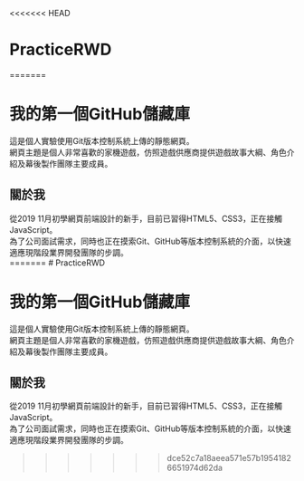 <<<<<<< HEAD
# PracticeRWD
=======
<div>
 <h1>我的第一個GitHub儲藏庫</h1>
 這是個人實驗使用Git版本控制系統上傳的靜態網頁。<br>
  網頁主題是個人非常喜歡的家機遊戲，仿照遊戲供應商提供遊戲故事大綱、角色介紹及幕後製作團隊主要成員。
</div>

  ## 關於我
  <div>
從2019 11月初學網頁前端設計的新手，目前已習得HTML5、CSS3，正在接觸JavaScript。<br>
為了公司面試需求，同時也正在摸索Git、GitHub等版本控制系統的介面，以快速適應現階段業界開發團隊的步調。<br>
  
  
  </div>
=======
# PracticeRWD
<div>
 <h1>我的第一個GitHub儲藏庫</h1>
 這是個人實驗使用Git版本控制系統上傳的靜態網頁。<br>
  網頁主題是個人非常喜歡的家機遊戲，仿照遊戲供應商提供遊戲故事大綱、角色介紹及幕後製作團隊主要成員。
</div>

  ## 關於我
  <div>
從2019 11月初學網頁前端設計的新手，目前已習得HTML5、CSS3，正在接觸JavaScript。<br>
為了公司面試需求，同時也正在摸索Git、GitHub等版本控制系統的介面，以快速適應現階段業界開發團隊的步調。<br>
</div>

>>>>>>> dce52c7a18aeea571e57b19541826651974d62da
